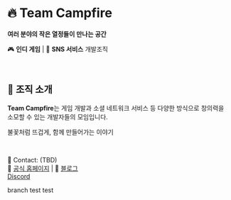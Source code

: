 # 🔥 Team Campfire
**여러 분야의 작은 열정들이 만나는 공간**  

🎮 **인디 게임**  | 💬 **SNS 서비스** 개발조직

<br>

## 📌 조직 소개
**Team Campfire**는  게임 개발과 소셜 네트워크 서비스 등 다양한 방식으로 창의력을 소모할 수 있는 개발자들의 모임입니다.  

불꽃처럼 뜨겁게, 함께 만들어가는 이야기

<br>


📧 Contact: (TBD)<br>
🔗 [공식 홈페이지](https://team-campfire.dev/) | 📰 [블로그](TBD)<br>
[Discord](TBD)


branch test test